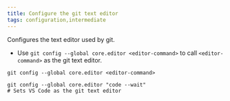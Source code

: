 ```yaml
---
title: Configure the git text editor
tags: configuration,intermediate
---
```


Configures the text editor used by git.

- Use `git config --global core.editor <editor-command>` to call `<editor-command>` as the git text editor.

```shell
git config --global core.editor <editor-command>
```

```shell
git config --global core.editor "code --wait"
# Sets VS Code as the git text editor
```
